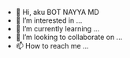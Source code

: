 - 👋 Hi, aku BOT NAYYA MD
- 👀 I’m interested in ...
- 🌱 I’m currently learning ...
- 💞️ I’m looking to collaborate on ...
- 📫 How to reach me ...

<!---
ikwdyz/ikwdyz is a ✨ special ✨ repository because its `README.md` (this file) appears on your GitHub profile.
You can click the Preview link to take a look at your changes.
--->
